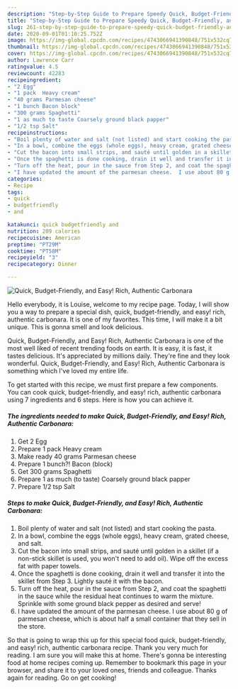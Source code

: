 ```yaml
---
description: "Step-by-Step Guide to Prepare Speedy Quick, Budget-Friendly, and Easy!  Rich, Authentic Carbonara"
title: "Step-by-Step Guide to Prepare Speedy Quick, Budget-Friendly, and Easy!  Rich, Authentic Carbonara"
slug: 261-step-by-step-guide-to-prepare-speedy-quick-budget-friendly-and-easy-rich-authentic-carbonara
date: 2020-09-01T01:10:25.752Z
image: https://img-global.cpcdn.com/recipes/4743066941390848/751x532cq70/quick-budget-friendly-and-easy-rich-authentic-carbonara-recipe-main-photo.jpg
thumbnail: https://img-global.cpcdn.com/recipes/4743066941390848/751x532cq70/quick-budget-friendly-and-easy-rich-authentic-carbonara-recipe-main-photo.jpg
cover: https://img-global.cpcdn.com/recipes/4743066941390848/751x532cq70/quick-budget-friendly-and-easy-rich-authentic-carbonara-recipe-main-photo.jpg
author: Lawrence Carr
ratingvalue: 4.5
reviewcount: 42283
recipeingredient:
- "2 Egg"
- "1 pack  Heavy cream"
- "40 grams Parmesan cheese"
- "1 bunch Bacon block"
- "300 grams Spaghetti"
- "1 as much to taste Coarsely ground black papper"
- "1/2 tsp Salt"
recipeinstructions:
- "Boil plenty of water and salt (not listed) and start cooking the pasta."
- "In a bowl, combine the eggs (whole eggs), heavy cream, grated cheese, and salt."
- "Cut the bacon into small strips, and sauté until golden in a skillet (if a non-stick skillet is used, you won&#39;t need to add oil).  Wipe off the excess fat with paper towels."
- "Once the spaghetti is done cooking, drain it well and transfer it into the skillet from Step 3.  Lightly sauté it with the bacon."
- "Turn off the heat, pour in the sauce from Step 2, and coat the spaghetti in the sauce while the residual heat continues to warm the mixture.  Sprinkle with some ground black pepper as desired and serve!"
- "I have updated the amount of the parmesan cheese.  I use about 80 g of parmesan cheese, which is about half a small container that they sell in the store."
categories:
- Recipe
tags:
- quick
- budgetfriendly
- and

katakunci: quick budgetfriendly and 
nutrition: 209 calories
recipecuisine: American
preptime: "PT29M"
cooktime: "PT58M"
recipeyield: "3"
recipecategory: Dinner

---
```



![Quick, Budget-Friendly, and Easy!  Rich, Authentic Carbonara](https://img-global.cpcdn.com/recipes/4743066941390848/751x532cq70/quick-budget-friendly-and-easy-rich-authentic-carbonara-recipe-main-photo.jpg)

Hello everybody, it is Louise, welcome to my recipe page. Today, I will show you a way to prepare a special dish, quick, budget-friendly, and easy!  rich, authentic carbonara. It is one of my favorites. This time, I will make it a bit unique. This is gonna smell and look delicious.



Quick, Budget-Friendly, and Easy!  Rich, Authentic Carbonara is one of the most well liked of recent trending foods on earth. It is easy, it is fast, it tastes delicious. It's appreciated by millions daily. They're fine and they look wonderful. Quick, Budget-Friendly, and Easy!  Rich, Authentic Carbonara is something which I've loved my entire life.


To get started with this recipe, we must first prepare a few components. You can cook quick, budget-friendly, and easy!  rich, authentic carbonara using 7 ingredients and 6 steps. Here is how you can achieve it.

<!--inarticleads1-->

##### The ingredients needed to make Quick, Budget-Friendly, and Easy!  Rich, Authentic Carbonara:

1. Get 2 Egg
1. Prepare 1 pack  Heavy cream
1. Make ready 40 grams Parmesan cheese
1. Prepare 1 bunch?! Bacon (block)
1. Get 300 grams Spaghetti
1. Prepare 1 as much (to taste) Coarsely ground black papper
1. Prepare 1/2 tsp Salt




<!--inarticleads2-->

##### Steps to make Quick, Budget-Friendly, and Easy!  Rich, Authentic Carbonara:

1. Boil plenty of water and salt (not listed) and start cooking the pasta.
1. In a bowl, combine the eggs (whole eggs), heavy cream, grated cheese, and salt.
1. Cut the bacon into small strips, and sauté until golden in a skillet (if a non-stick skillet is used, you won&#39;t need to add oil).  Wipe off the excess fat with paper towels.
1. Once the spaghetti is done cooking, drain it well and transfer it into the skillet from Step 3.  Lightly sauté it with the bacon.
1. Turn off the heat, pour in the sauce from Step 2, and coat the spaghetti in the sauce while the residual heat continues to warm the mixture.  Sprinkle with some ground black pepper as desired and serve!
1. I have updated the amount of the parmesan cheese.  I use about 80 g of parmesan cheese, which is about half a small container that they sell in the store.




So that is going to wrap this up for this special food quick, budget-friendly, and easy!  rich, authentic carbonara recipe. Thank you very much for reading. I am sure you will make this at home. There's gonna be interesting food at home recipes coming up. Remember to bookmark this page in your browser, and share it to your loved ones, friends and colleague. Thanks again for reading. Go on get cooking!
